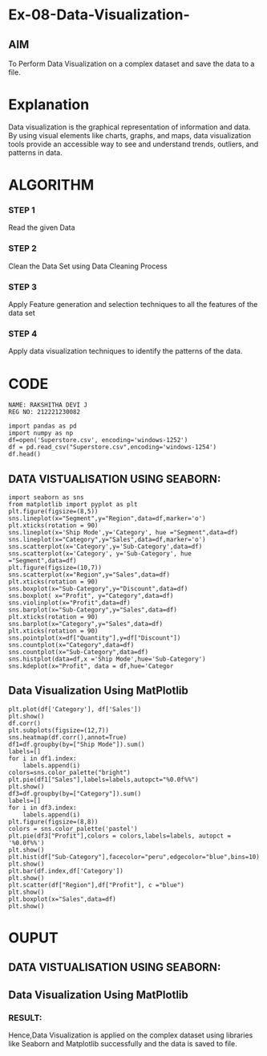 # Ex-08-Data-Visualization-

## AIM
To Perform Data Visualization on a complex dataset and save the data to a file. 

# Explanation
Data visualization is the graphical representation of information and data. By using visual elements like charts, graphs, and maps, data visualization tools provide an accessible way to see and understand trends, outliers, and patterns in data.

# ALGORITHM
### STEP 1
Read the given Data
### STEP 2
Clean the Data Set using Data Cleaning Process
### STEP 3
Apply Feature generation and selection techniques to all the features of the data set
### STEP 4
Apply data visualization techniques to identify the patterns of the data.


# CODE
```
NAME: RAKSHITHA DEVI J
REG NO: 212221230082
```
```
import pandas as pd
import numpy as np
df=open('Superstore.csv', encoding='windows-1252')
df = pd.read_csv("Superstore.csv",encoding='windows-1254')
df.head()
```
## DATA VISTUALISATION USING SEABORN:
```
import seaborn as sns
from matplotlib import pyplot as plt
plt.figure(figsize=(8,5))
sns.lineplot(x="Segment",y="Region",data=df,marker='o')
plt.xticks(rotation = 90)
sns.lineplot(x='Ship Mode',y='Category', hue ="Segment",data=df)
sns.lineplot(x="Category",y="Sales",data=df,marker='o')
sns.scatterplot(x='Category',y='Sub-Category',data=df)
sns.scatterplot(x='Category', y='Sub-Category', hue ="Segment",data=df)
plt.figure(figsize=(10,7))
sns.scatterplot(x="Region",y="Sales",data=df)
plt.xticks(rotation = 90)
sns.boxplot(x="Sub-Category",y="Discount",data=df)
sns.boxplot( x="Profit", y="Category",data=df)
sns.violinplot(x="Profit",data=df)
sns.barplot(x="Sub-Category",y="Sales",data=df)
plt.xticks(rotation = 90)
sns.barplot(x="Category",y="Sales",data=df)
plt.xticks(rotation = 90)
sns.pointplot(x=df["Quantity"],y=df["Discount"])
sns.countplot(x="Category",data=df)
sns.countplot(x="Sub-Category",data=df)
sns.histplot(data=df,x ='Ship Mode',hue='Sub-Category')
sns.kdeplot(x="Profit", data = df,hue='Categor
```

## Data Visualization Using MatPlotlib
```
plt.plot(df['Category'], df['Sales'])
plt.show()
df.corr()
plt.subplots(figsize=(12,7))
sns.heatmap(df.corr(),annot=True)
df1=df.groupby(by=["Ship Mode"]).sum()
labels=[]
for i in df1.index:
    labels.append(i)
colors=sns.color_palette("bright")
plt.pie(df1["Sales"],labels=labels,autopct="%0.0f%%")
plt.show()
df3=df.groupby(by=["Category"]).sum()
labels=[]
for i in df3.index:
    labels.append(i) 
plt.figure(figsize=(8,8))
colors = sns.color_palette('pastel')
plt.pie(df3["Profit"],colors = colors,labels=labels, autopct = '%0.0f%%')
plt.show()
plt.hist(df["Sub-Category"],facecolor="peru",edgecolor="blue",bins=10)
plt.show()
plt.bar(df.index,df['Category'])
plt.show()
plt.scatter(df["Region"],df["Profit"], c ="blue")
plt.show() 
plt.boxplot(x="Sales",data=df)
plt.show()
```

# OUPUT

## DATA VISTUALISATION USING SEABORN:


## Data Visualization Using MatPlotlib

### RESULT:

Hence,Data Visualization is applied on the complex dataset using libraries like Seaborn and Matplotlib successfully and the data is saved to file.


